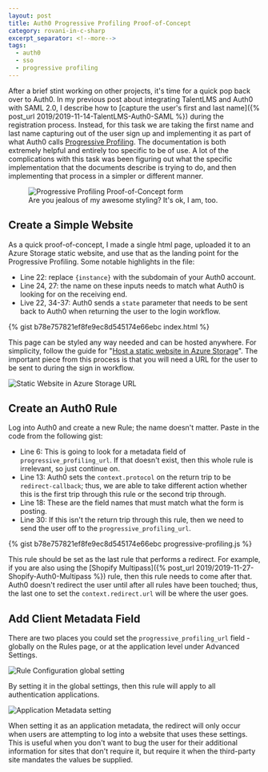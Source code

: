 ```yaml
---
layout: post
title: Auth0 Progressive Profiling Proof-of-Concept
category: rovani-in-c-sharp
excerpt_separator: <!--more-->
tags:
  - auth0
  - sso
  - progressive profiling
---
```


After a brief stint working on other projects, it's time for a quick pop back over to Auth0. In my previous post about integrating TalentLMS and Auth0 with SAML 2.0, I describe how to [capture the user's first and last name]({% post_url 2019/2019-11-14-TalentLMS-Auth0-SAML %}) during the registration process. Instead, for this task we are taking the first name and last name capturing out of the user sign up and implementing it as part of what Auth0 calls [Progressive Profiling](https://auth0.com/docs/users/concepts/overview-progressive-profiling). The documentation is both extremely helpful and entirely too specific to be of use. A lot of the complications with this task was been figuring out what the specific implementation that the documents describe is trying to do, and then implementing that process in a simpler or different manner.

<figure class="centered">
<img src="/images/auth0-progprof-pocform.png" alt="Progressive Profiling Proof-of-Concept form" />
<figcaption>
Are you jealous of my awesome styling? It's ok, I am, too.
</figcaption>
</figure>

<!--more-->

## Create a Simple Website

As a quick proof-of-concept, I made a single html page, uploaded it to an Azure Storage static website, and use that as the landing point for the Progressive Profiling. Some notable highlights in the file:

- Line 22: replace `{instance}` with the subdomain of your Auth0 account.
- Line 24, 27: the name on these inputs needs to match what Auth0 is looking for on the receiving end.
- Live 22, 34-37: Auth0 sends a `state` parameter that needs to be sent back to Auth0 when returning the user to the login workflow.

{% gist b78e757821ef8fe9ec8d545174e66ebc index.html %}

This page can be styled any way needed and can be hosted anywhere. For simplicity, follow the guide for "[Host a static website in Azure Storage](https://docs.microsoft.com/en-us/azure/storage/blobs/storage-blob-static-website-how-to?tabs=azure-portal)". The important piece from this process is that you will need a URL for the user to be sent to during the sign in workflow.

![Static Website in Azure Storage URL](/images/auth0-progprof-staticurl.png)

## Create an Auth0 Rule

Log into Auth0 and create a new Rule; the name doesn't matter. Paste in the code from the following gist:

- Line 6: This is going to look for a metadata field of `progressive_profiling_url`. If that doesn't exist, then this whole rule is irrelevant, so just continue on.
- Line 13: Auth0 sets the `context.protocol` on the return trip to be `redirect-callback`; thus, we are able to take different action whether this is the first trip through this rule or the second trip through.
- Line 18: These are the field names that must match what the form is posting.
- Line 30: If this isn't the return trip through this rule, then we need to send the user off to the `progressive_profiling_url`.

{% gist b78e757821ef8fe9ec8d545174e66ebc progressive-profiling.js %}

This rule should be set as the last rule that performs a redirect. For example, if you are also using the [Shopify Multipass]({% post_url 2019/2019-11-27-Shopify-Auth0-Multipass %}) rule, then this rule needs to come after that. Auth0 doesn't redirect the user until after all rules have been touched; thus, the last one to set the `context.redirect.url` will be where the user goes.

## Add Client Metadata Field

There are two places you could set the `progressive_profiling_url` field - globally on the Rules page, or at the application level under Advanced Settings.

![Rule Configuration global setting](/images/auth0-progprof-globalkey.png)

By setting it in the global settings, then this rule will apply to all authentication applications.

![Application Metadata setting](/images/auth0-progprof-applevelkey.png)

When setting it as an application metadata, the redirect will only occur when users are attempting to log into a website that uses these settings. This is useful when you don't want to bug the user for their additional information for sites that don't require it, but require it when the third-party site mandates the values be supplied.